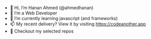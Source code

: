 - 👋 Hi, I’m Hanan Ahmed (@ahmedhanan)
- 👀 I’m a Web Developer
- 🌱 I’m currently learning javascript (and frameworks)
- 📫 My recent delivery? View it by visiting https://codeanother.app
- :pushpin: Checkout my selected repos

<!---
ahmedhanan/ahmedhanan is a ✨ special ✨ repository because its `README.md` (this file) appears on your GitHub profile.
You can click the Preview link to take a look at your changes.
--->
